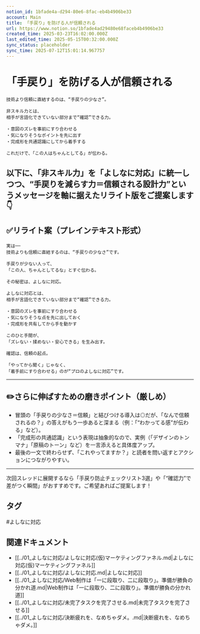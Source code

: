 ```yaml
---
notion_id: 1bfade4a-d294-80e6-8fac-eb4b4906be33
account: Main
title: 「手戻り」を防げる人が信頼される
url: https://www.notion.so/1bfade4ad29480e68faceb4b4906be33
created_time: 2025-03-23T16:02:00.000Z
last_edited_time: 2025-05-15T00:32:00.000Z
sync_status: placeholder
sync_time: 2025-07-12T15:01:14.967757
---
```

# 「手戻り」を防げる人が信頼される

```plain text
技術より信頼に直結するのは、“手戻りの少なさ”。

非スキル力とは、
相手が言語化できていない部分まで“確認”できる力。

・意図のズレを事前にすり合わせる
・気になりそうなポイントを先に出す
・完成形を共通認識にしてから着手する

これだけで、「この人はちゃんとしてる」が伝わる。
```
以下に、「非スキル力」を「よしなに対応」に統一しつつ、“手戻りを減らす力＝信頼される設計力”というメッセージを軸に据えたリライト版をご提案します👇
---
## ✅リライト案（プレインテキスト形式）
```plain text
実は──
技術よりも信頼に直結するのは、“手戻りの少なさ”です。

手戻りが少ない人って、
「この人、ちゃんとしてるな」とすぐ伝わる。

その秘密は、よしなに対応。

よしなに対応とは、
相手が言語化できていない部分まで“確認”できる力。

・意図のズレを事前にすり合わせる
・気になりそうな点を先に出しておく
・完成形を共有してから手を動かす

このひと手間が、
「ズレない・揉めない・安心できる」を生み出す。

確認は、信頼の起点。

「やってから聞く」じゃなく、
「着手前にすり合わせる」のが“プロのよしなに対応”です。

```
---
## ✏️さらに伸ばすための磨きポイント（厳しめ）
- 冒頭の「手戻りの少なさ＝信頼」と結びつける導入は◎だが、「なんで信頼されるの？」の答えがもう一歩あると深まる（例：「“わかってる感”が伝わる」など）。
- 「完成形の共通認識」という表現は抽象的なので、実例（「デザインのトンマナ」「原稿のトーン」など）を一言添えると具体度アップ。
- 最後の一文で終わらせず、「これやってますか？」と読者を問い返すとアクションにつながりやすい。
---
次回スレッドに展開するなら「手戻り防止チェックリスト3選」や「“確認力”で差がつく瞬間」がおすすめです。ご希望あればご提案します！

## タグ

#よしなに対応 

## 関連ドキュメント

- [[../01_よしなに対応/よしなに対応(仮)マーケティングファネル.md|よしなに対応(仮)マーケティングファネル]]
- [[../01_よしなに対応/よしなに対応.md|よしなに対応]]
- [[../01_よしなに対応/Web制作は「一に段取り、二に段取り」。準備が勝負の分かれ道.md|Web制作は「一に段取り、二に段取り」。準備が勝負の分かれ道]]
- [[../01_よしなに対応/未完了タスクを完了させる.md|未完了タスクを完了させる]]
- [[../01_よしなに対応/決断疲れを、なめちゃダメ。.md|決断疲れを、なめちゃダメ。]]
